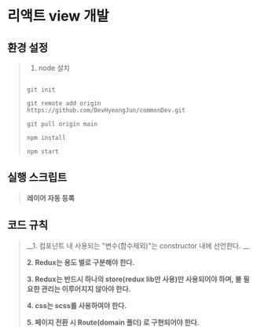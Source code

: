 # 리액트 view 개발

## 환경 설정
>  1. node 설치
>  
>  ```
>  
>  git init
>  
>  git remote add origin https://github.com/DevHyeongJun/commonDev.git
>  
>  git pull origin main
>  
>  npm install
>  
>  npm start
>  
>  ```  
> 

## 실행 스크립트
> __레이어 자동 등록__

## 코드 규칙
> __1. 컴포넌트 내 사용되는 "변수(함수제외)"는 constructor 내에 선언한다. __
> 
> __2. Redux는 용도 별로 구분해야 한다.__
> 
> __3. Redux는 반드시 하나의 store(redux lib만 사용)만 사용되어야 하며, 불 필요한 관리는 이루어지지 않아야 한다.__
> 
> __4. css는 scss를 사용하여야 한다.__
> 
> __5. 페이지 전환 시 Route(domain 폴더) 로 구현되어야 한다.__

